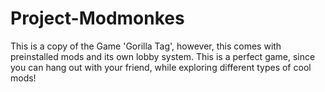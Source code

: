 # Project-Modmonkes
This is a copy of the Game 'Gorilla Tag', however, this comes with preinstalled mods and its own lobby system. This is a perfect game, since you can hang out with your friend, while exploring different types of cool mods!
